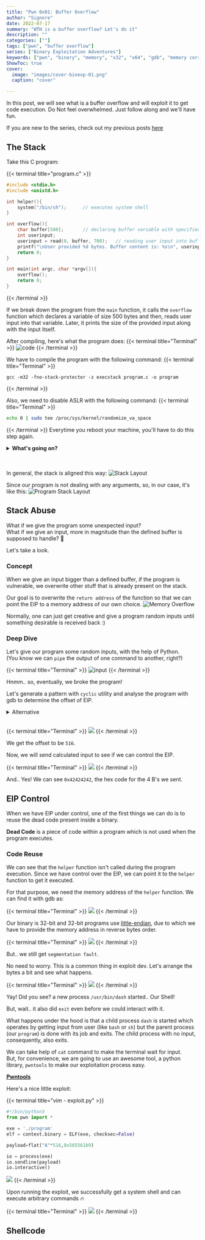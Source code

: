 ```yaml
---
title: "Pwn 0x01: Buffer Overflow"
author: "Signore"
date: 2022-07-17
summary: "WTH is a buffer overflow? Let's do it"
description: ""
categories: [""]
tags: ["pwn", "buffer overflow"]
series: ["Binary Exploitation Adventures"]
keywords: ["pwn", "binary", "memory", "x32", "x64", "gdb", "memory corruption", "binary exploitation", "exploit development"]
ShowToc: true
cover:
  image: "images/cover-binexp-01.png"
  caption: "cover"

---
```


In this post, we will see what is a buffer overflow and will exploit it to get code execution.
Do Not feel overwhelmed. Just follow along and we'll have fun.

If you are new to the series, check out my previous posts [here](/blog/series/binary-exploitation-adventures)

## The Stack

Take this C program:

{{< terminal title="program.c" >}}
```c
#include <stdio.h>
#include <unistd.h>

int helper(){
    system("/bin/sh");      // executes system shell
}

int overflow(){
    char buffer[500];       // declaring buffer variable with specified size
    int userinput;
    userinput = read(0, buffer, 700);   // reading user input into buffer variable
    printf("\nUser provided %d bytes. Buffer content is: %s\n", userinput, buffer);
    return 0; 
}

int main(int argc, char *argv[]){
    overflow();
    return 0;
}
```
{{< /terminal >}}

If we break down the program from the `main` function, it calls the `overflow` function which declares a variable of size 500 bytes and then, reads user input into that variable. Later, it prints the size of the provided input along with the input itself.

After compiling, here's what the program does:
{{< terminal title="Terminal" >}}
![code](code.png)
{{< /terminal >}}

We have to compile the program with the following command:
{{< terminal title="Terminal" >}}
```shell
gcc -m32 -fno-stack-protector -z execstack program.c -o program
```
{{< /terminal >}}

Also, we need to disable ASLR with the following command:
{{< terminal title="Terminal" >}}
```bash
echo 0 | sudo tee /proc/sys/kernel/randomize_va_space
```
{{< /terminal >}}
Everytime you reboot your machine, you'll have to do this step again.

<details><summary><b>What's going on?</b></summary>

> Modern programs come with a bunch of exploit mitigations.
> For example, we can see the protections on the `ping` binary which is mostly present on linux as well as windows, with [`checksec`](https://github.com/slimm609/checksec.sh) script.
> {{< terminal title="Terminal" >}}
![checksec-ping](checksec1.png)
> {{< /terminal >}}
>
> So, initially we'll be working with those protections disabled and that is why we're giving those extra flags to gcc.
>
> Here we can see the protections on our (compiled) program:
> {{< terminal title="Terminal" >}}
![checksec-program](checksec2.png)
> {{< /terminal >}}
> For now, you don't need to care about them. We'll learn to bypass some anti-exploit mechanisms later on.
</details><br>

<br>

In general, the stack is aligned this way:
![Stack Layout](memory-layout0.png)

Since our program is not dealing with any arguments, so, in our case, it's like this:
![Program Stack Layout](memory-layout1.png)


## Stack Abuse

What if we give the program some unexpected input? <br>
What if we give an input, more in magnitude than the defined buffer is supposed to handle? :thinking:

Let's take a look.

### Concept

When we give an input bigger than a defined buffer, if the program is vulnerable, we overwrite other stuff that is already present on the stack.

Our goal is to overwrite the `return address` of the function so that we can point the EIP to a memory address of our own choice.
![Memory Overflow](memory-layout-overflow.png)

Normally, one can just get creative and give a program random inputs until something desirable is received back :) 

### Deep Dive

Let's give our program some random inputs, with the help of Python.<br>
(You know we can `pipe` the output of one command to another, right?)

{{< terminal title="Terminal" >}}
![input](program-input.png)
{{< /terminal >}}

Hnmm.. so, eventually, we broke the program!

Let's generate a pattern with `cyclic` utility and analyse the program with gdb to determine the offset of EIP.
<details><summary>Alternative</summary>

One can also use metasploit's `msf-pattern_create` and `msf-pattern_offset` to achieve the same result.
</details><br>

{{< terminal title="Terminal" >}}
![](program-offset.png)
{{< /terminal >}}

We get the offset to be `516`.

Now, we will send calculated input to see if we can control the EIP.

{{< terminal title="Terminal" >}}
![](program-eip.png)
{{< /terminal >}}

And.. Yes! We can see `0x42424242`, the hex code for the 4 B's we sent.

## EIP Control

When we have EIP under control, one of the first things we can do is to reuse the dead code present inside a binary.

**Dead Code** is a piece of code within a program which is not used when the program executes.

### Code Reuse

We can see that the `helper` function isn't called during the program execution. Since we have control over the EIP, we can point it to the `helper` function to get it executed.

For that purpose, we need the memory address of the `helper` function.
We can find it with gdb as:

{{< terminal title="Terminal" >}}
![](function-addr.png)
{{< /terminal >}}

Our binary is 32-bit and 32-bit programs use [little-endian](https://chortle.ccsu.edu/assemblytutorial/Chapter-15/ass15_3.html), due to which we have to provide the memory address in reverse bytes order.

{{< terminal title="Terminal" >}}
![](function-addr-error.png)
{{< /terminal >}}

But.. we still get `segmentation fault`.

No need to worry. This is a common thing in exploit dev. Let's arrange the bytes a bit and see what happens.

{{< terminal title="Terminal" >}}
![](function-addr-no-error.png)
{{< /terminal >}}

Yay! Did you see? a new process `/usr/bin/dash` started.. Our Shell!

But, wait.. it also did `exit` even before we could interact with it.

What happens under the hood is that a child process `dash` is started which operates by getting input from user (like `bash` or `sh`) but the parent process (our `program`) is done with its job and exits. The child process with no input, consequently, also exits.

We can take help of `cat` command to make the terminal wait for input.<br>
But, for convenience, we are going to use an awesome tool, a python library, `pwntools` to make our exploitation process easy.

**[Pwntools](https://github.com/Gallopsled/pwntools)**

Here's a nice little exploit:

{{< terminal title="vim - exploit.py" >}}
```py {linenos=true}
#!/bin/python3
from pwn import *

exe = './program'
elf = context.binary = ELF(exe, checksec=False)

payload=flat("A"*516,0x565561b9)

io = process(exe)
io.sendline(payload)
io.interactive()
```
![](pwn-vim.png)
{{< /terminal >}}

Upon running the exploit, we successfully get a system shell and can execute arbitrary commands :fire:

{{< terminal title="Terminal" >}}
![](pwn.png)
{{< /terminal >}}

## Shellcode
